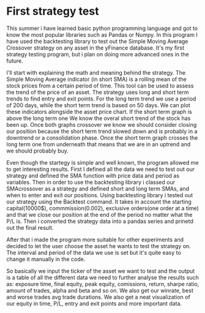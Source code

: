 # First strategy test
This summer i have learned basic python programming language and got to know the most popular libraries such as Pandas or Numpy. In this program I have used the backtesting library to test out the Simple Moving Average Crossover strategy on any asset in the yFinance database. It's my first strategy testing program, but i plan on doing more advanced ones in the future.

I'll start with explaining the math and meaning behind the strategy. The Simple Moving Average indicator (in short SMA) is a rolling mean of the stock prices from a certain period of time. This tool can be used to assess the trend of the price of an asset. The strategy uses long and short term trends to find entry and exit points. For the long term trend we use a period of 200 days, while the short term trend is based on 50 days. We can plot these indicators alongside the asset price chart. If the short term graph is above the long term one We know the overal short trend of the stock has been up. Once both graphs crossover we know we should consider closing our position because the short term trend slowed down and is probably in a downtrend or a consolidation phase. Once the short term graph crosses the long term one from underneath that means that we are in an uptrend and we should probably buy.

Even though the startegy is simple and well known, the program allowed me to get interesting results. First I defined all the data we need to test out our strategy and defined the SMA function with price data and period as variables. Then in order to use the backtesting library i classed our SMAcrossover as a strategy and defined short and long term SMAs, and when to enter and exit our positions.
Using backtesting library i tested out our strategy using the Backtest command. It takes in account the starting capital(10000$), commmission(0.002), exclusive orders(one order at a time) and that we close our position at the end of the period no matter what the P/L is. Then i converted the strategy data into a pandas series and prinetd out the final result.

After that i made the program more suitable for other experiments and decided to let the user choose the asset he wants to test the strategy on. The interval and period of the data we use is set but it's quite easy to change it manually in the code. 

So basically we input the ticker of the asset we want to test and the output is a table of all the different data we need to further analyse the results such as: exposure time, final equity, peak equity, comissions, return, sharpe ratio, amount of trades, alpha and beta and so on. We also get our winrate, best and worse trades avg trade durations. We also get a neat visualization of our equity in time, P/L, entry and exit points and more important data.


